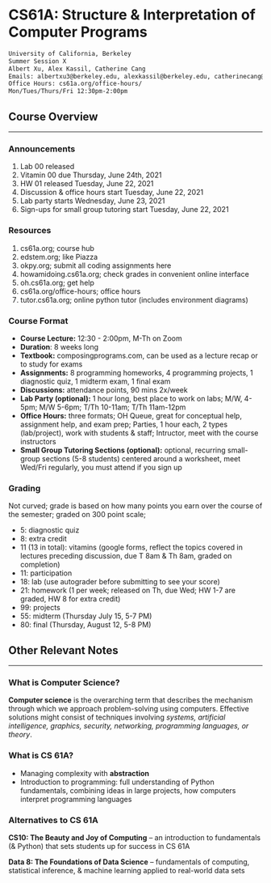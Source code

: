 CS61A: Structure & Interpretation of Computer Programs
=====

```md
University of California, Berkeley
Summer Session X
Albert Xu, Alex Kassil, Catherine Cang
Emails: albertxu3@berkeley.edu, alexkassil@berkeley.edu, catherinecang@berkeley.edu
Office Hours: cs61a.org/office-hours/
Mon/Tues/Thurs/Fri 12:30pm-2:00pm
```

## Course Overview

---

### **Announcements**

1. Lab 00 released
2. Vitamin 00 due Thursday, June 24th, 2021
3. HW 01 released Tuesday, June 22, 2021
4. Discussion & office hours start Tuesday, June 22, 2021
5. Lab party starts Wednesday, June 23, 2021
6. Sign-ups for small group tutoring start Tuesday, June 22, 2021

### **Resources**

1. cs61a.org; course hub
2. edstem.org; like Piazza
3. okpy.org; submit all coding assignments here
4. howamidoing.cs61a.org; check grades in convenient online interface
5. oh.cs61a.org; get help
6. cs61a.org/office-hours; office hours
7. tutor.cs61a.org; online python tutor (includes environment diagrams)

### **Course Format**

- **Course Lecture:** 12:30 - 2:00pm, M-Th on Zoom
- **Duration**: 8 weeks long
- **Textbook:** composingprograms.com, can be used as a lecture recap or to study for exams
- **Assignments:** 8 programming homeworks, 4 programming projects, 1 diagnostic quiz, 1 midterm exam, 1 final exam
- **Discussions:** attendance points, 90 mins 2x/week
- **Lab Party (optional):** 1 hour long, best place to work on labs; M/W, 4-5pm; M/W 5-6pm; T/Th 10-11am; T/Th 11am-12pm
- **Office Hours:** three formats; OH Queue, great for conceptual help, assignment help, and exam prep; Parties, 1 hour each, 2 types (lab/project), work with students & staff; Intructor, meet with the course instructors
- **Small Group Tutoring Sections (optional):** optional, recurring small-group sections (5-8 students) centered around a worksheet, meet Wed/Fri regularly, you must attend if you sign up

### **Grading**

Not curved; grade is based on how many points you earn over the course of the semester; graded on 300 point scale;

- 5: diagnostic quiz
- 8: extra credit
- 11 (13 in total): vitamins (google forms, reflect the topics covered in lectures preceding discussion, due T 8am & Th 8am, graded on completion)
- 11: participation
- 18: lab (use autograder before submitting to see your score)
- 21: homework (1 per week; released on Th, due Wed; HW 1-7 are graded, HW 8 for extra credit)
- 99: projects
- 55: midterm (Thursday July 15, 5-7 PM)
- 80: final (Thursday, August 12, 5-8 PM)

## Other Relevant Notes

---

### **What is Computer Science?**

**Computer science** is the overarching term that describes the mechanism through which we approach problem-solving using computers. Effective solutions might consist of techniques involving *systems, artificial intelligence, graphics, security, networking, programming languages, or theory*.

### **What is CS 61A?**

- Managing complexity with **abstraction**
- Introduction to programming: full understanding of Python fundamentals, combining ideas in large projects, how computers interpret programming languages

### **Alternatives to CS 61A**

**CS10: The Beauty and Joy of Computing** – an introduction to fundamentals (& Python) that sets students up for success in CS 61A

**Data 8: The Foundations of Data Science** – fundamentals of computing, statistical inference, & machine learning applied to real-world data sets
